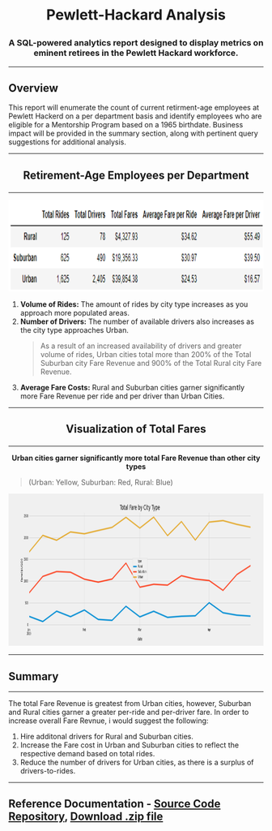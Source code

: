 # **<p align="center">Pewlett-Hackard Analysis</p>**

### **<p align="center">A SQL-powered analytics report designed to display metrics on eminent retirees in the Pewlett Hackard workforce.</p>**

---
## Overview
This report will enumerate the count of current retirment-age employees at Pewlett Hackerd on a per department basis and identify employees who are eligible for a Mentorship Program based on a 1965 birthdate. Business impact will be provided in the summary section, along with pertinent query suggestions for additional analysis.

---
## **<p align="center">Retirement-Age Employees per Department</p>**
---

<p align="center">
   <img width="700" height="180" src="https://github.com/Jamesrx33/pyber-analysis/blob/main/analysis/Pyber_Summary_Table.png?raw=true">
</p>

1. **Volume of Rides:** The amount of rides by city type increases as you approach more populated areas.
2. **Number of Drivers:** The number of available drivers also increases as the city type approaches Urban.
   >As a result of an increased availability of drivers and greater volume of rides, Urban cities total more than 200% of the Total Suburban city Fare Revenue and 900% of the Total Rural city Fare Revenue.
3. **Average Fare Costs:** Rural and Suburban cities garner significantly more Fare Revenue per ride and per driver than Urban Cities.

---
## **<p align="center">Visualization of Total Fares </p>**
---

**<p align="center">Urban cities garner significantly more total Fare Revenue than other city types</p>**
  > (Urban: Yellow, Suburban: Red, Rural: Blue)
   
<p align="center">
   <img width="1100" height="300" src="https://github.com/Jamesrx33/pyber-analysis/blob/main/analysis/PyBer_fare_summary.png?raw=true">
</p>

---
## Summary
---

The total Fare Revenue is greatest from Urban cities, however, Suburban and Rural cities garner a greater per-ride and per-driver fare. In order to increase overall Fare Revnue, i would suggest the following:

1. Hire additonal drivers for Rural and Suburban cities.
2. Increase the Fare cost in Urban and Suburban cities to reflect the respective demand based on total rides.
3. Reduce the number of drivers for Urban cities, as there is a surplus of drivers-to-rides.

---

## Reference Documentation - [Source Code Repository](https://github.com/Jamesrx33/pyber-analysis), [Download .zip file](https://github.com/Jamesrx33/pyber-analysis/archive/refs/heads/main.zip)
